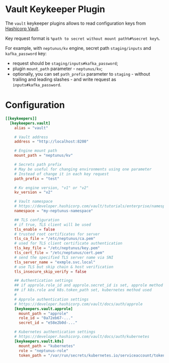 # Vault Keykeeper Plugin

The `vault` keykeeper plugins allows to read configuration keys from [Hashicorp Vault](https://developer.hashicorp.com/vault). 

Key request format is `%path to secret without mount path%#%secret key%`. 

For example, with `neptunus/kv` engine, secret path `staging/inputs` and `kafka_password` key:
 - request should be `staging/inputs#kafka_password`;
 - plugin `mount_path` parameter - `neptunus/kv`;
 - optionally, you can set `path_prefix` parameter to `staging` - without trailing and leading slashes - and write request as `inputs#kafka_password`.

# Configuration
```toml
[[keykeepers]]
  [keykeepers.vault]
    alias = "vault"

    # Vault address
    address = "http://localhost:8200"

    # Engine mount path
    mount_path = "neptunus/kv"

    # Secrets path prefix
    # May be useful for changing environments using one parameter
    # Instead of change it in each key request
    path_prefix = "test"

    # Kv engine version, "v1" or "v2"
    kv_version = "v2"

    # Vault namespace
    # https://developer.hashicorp.com/vault/tutorials/enterprise/namespace-structure
    namespace = "my-neptunus-namespace"

    ## TLS configuration
    # if true, TLS client will be used
    tls_enable = false
    # trusted root certificates for server
    tls_ca_file = "/etc/neptunus/ca.pem"
    # used for TLS client certificate authentication
    tls_key_file = "/etc/neptunus/key.pem"
    tls_cert_file = "/etc/neptunus/cert.pem"
    # send the specified TLS server name via SNI
    tls_server_name = "exmple.svc.local"
    # use TLS but skip chain & host verification
    tls_insecure_skip_verify = false

    ## Authentication settings
    ## if approle.role_id and approle.secret_id is set, approle method used
    ## if k8s.role and k8s.token_path set, kubernetes method used
    #
    # Approle authentication settings
    # https://developer.hashicorp.com/vault/docs/auth/approle
    [keykeepers.vault.approle]
      mount_path = "approle"
      role_id = "0a72eb67-..."
      secret_id = "e58e2b0d-..."

    # Kubernetes authentication settings
    # https://developer.hashicorp.com/vault/docs/auth/kubernetes
    [keykeepers.vault.k8s]
      mount_path = "kubernetes"
      role = "neptunus-role"
      token_path = "/var/run/secrets/kubernetes.io/serviceaccount/token"
```
